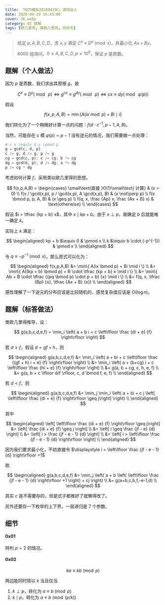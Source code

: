 ```yaml
---
title: 「校内模拟20200429C」游戏达人
date: 2020-04-29 14:43:00
cover: 26.webp
category: OI 题解
tags: [欧几里得, 类欧几里得, 同余系]
---
```


> 给定 $p,A,B,C,D$，求 $x,y$ 满足 $C^x \equiv D^y \pmod x$，并最小化 $Ax + By$。
> 
> $6000$ 组询问，$0 \leq A,B,C,D,p \leq 10^9$，保证 $p$ 是质数。

<!--more-->

## 题解（个人做法）

因为 $p$ 是质数，我们求出其原根 $g$，故

$$
C^x \equiv D^y (\bmod\ p) \Leftrightarrow{} g^{cx} \equiv g^{dy} (\bmod\ p) \Leftrightarrow{} cx \equiv dy (\bmod\ \varphi(p))
$$

假设

$$
f(x,p,A,B) = \min \{ A(ix \bmod p) + Bi \mid i \}
$$

我们转化为了一个稍微好计算一点的问题：$f(d \cdot c^{-1}, p-1, A, B)$。

当然，可能存在 $c$ 模 $\varphi(p) = p-1$ 没有逆元的情况，我们需要做一点处理：

```py
# c x \equiv d y \pmod p
g = gcd(c, d, p)
c /= g; d /= g; p /= g
cg = gcd(c, p); c /= cg; b *= cg
dg = gcd(d, p); d /= dg; a *= dg
p /= cg * dg
```

考虑如何计算 $f$，采用类似欧几里得的思想。

$$
f(x,p,A,B) = \begin{cases}
	\small\text{直接 }O(1)\small\text{ 计算} & (x = 0) \\
	f(x / \gcd(x,p), p / \gcd(x,p), A \gcd(x,p), B) & (x \not\perp p) \\
	f(x \bmod p, p, A, B) & (x \geq p) \\
	f(q, x, \frac {Ap} x, \frac {Ax + B} x) & \text{otherwise} \\
\end{cases}
$$

假设 $i = \tfrac {kp + b} x$，其中 $x \mid kp + b$。由于 $x \perp p$，故确定 $b$ 后就能唯一确定 $k$。

实际上 $k$ 满足：

$$
\begin{aligned}
kp + b &\equiv 0 & \pmod x \\
k &\equiv b \cdot (-p^{-1}) & \pmod x \\
\end{aligned}
$$

令 $q \equiv -p^{-1} \pmod x$，那么原式可以化为：

$$
\begin{aligned}
f(x,p,A,B)
&= \min\{ A(ix \bmod p) + Bi \mid i \} \\
&= \min\{ A((kp + b) \bmod p) + B \cdot \tfrac {kp + b} x \mid i \} \\
&= \min\{ Ab + B \cdot \tfrac {(pq \bmod p) \cdot p + b} {x} \mid i \} \\
&= f(q, x, \tfrac {Bp} {x}, \tfrac {Ax + B} {x}) \\
\end{aligned}
$$

感性理解了一下逆元的分布应该是比较随机的，感觉复杂度应该是 $O(\log n)$。

## 题解（标答做法）

类欧几里得推导，设：

$$
g(a,b,c,d,e,f) = \min_i \left( a + b i + c \left\lfloor \frac {di + e} {f} \right\rfloor \right)
$$

若 $d \geq f$，假设 $d = gf + h$，则

$$
\begin{aligned}
g(a,b,c,d,e,f)
&= \min_i \left( a + bi + c \left\lfloor \frac {(gf + h) i + e} {f} \right\rfloor \right) \\
&= \min_i \left( a + (b+cg) i + c \left\lfloor \frac {hi + e} {f} \right\rfloor \right) \\
&= g(a, b + cg, c, h, e, f) \\
&= g(a, b + c \lfloor d/f \rfloor, c, d \bmod f, e, f) \\
\end{aligned}
$$

若 $d < f$，则

$$
\begin{aligned}
g(a,b,c,d,e,f)
&= \min_j \min_i \left( a + bi + c j \left[ \left\lfloor \frac {di + e} {f} \right\rfloor  \geq j\right] \right) \\
\end{aligned}
$$

其中

$$
\begin{aligned}
\left[ \left\lfloor \frac {di + e} {f} \right\rfloor \geq j\right]
&= \left[ \frac {di + e} {f} \geq j \right] \\
&= \left[ i \geq \frac {jf - e} {d} \right] \\
&= \left[ i > \frac {jf - e - 1} {d} \right] \\
&= \left[ i > \left\lfloor \frac {jf - e - 1} {d} \right\rfloor \right] \\
\end{aligned}
$$

因为我们要求最小化，不妨直接令 $\displaystyle i = \left\lfloor \frac {jf - e - 1} {d} \right\rfloor +1$

故

$$
\begin{aligned}
g(a,b,c,d,e,f)
&= \min_j \left( a + b \left( \left\lfloor \frac {jf - e - 1} {d} \right\rfloor +1 \right) + cj \right) \\
&= g(a+b,c,b,f,-e-1,d) \\
\end{aligned}
$$

其实 $c$ 是不需要存的，但是式子都推好了就懒得改了。

另外还要存一下枚举的上下界，一层递归是 $7$ 个参数。

## 细节

#### 0x01

特判 $p = 2$ 的情况。

#### 0x02

$$
ka \equiv kb \pmod p
$$

两边能同时除以 $k$ 当且仅当

1. $k \perp p$，转化为 $a \equiv b \pmod p$
2. $k \mid p$，转化为 $a \equiv b \pmod {(p/k)}$
